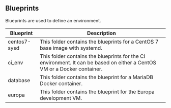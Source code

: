 ## Blueprints

Blueprints are used to define an environment.

| Blueprint | Description |
|--------|--------|
| centos7-sysd | This folder contains the blueprints for a CentOS 7 base image with systemd. |
| ci_env |This folder contains the blueprints for the CI environment.  It can be based on either a CentOS VM or a Docker container. |
| database | This folder contains the blueprint for a MariaDB Docker container. |
| europa | This folder contains the blueprint for the Europa development VM. |